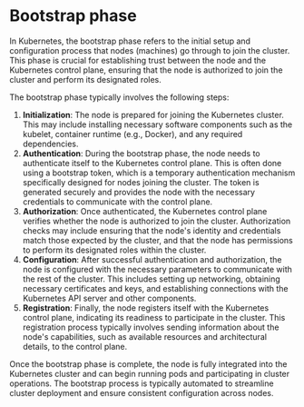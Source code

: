 # Bootstrap phase

In Kubernetes, the bootstrap phase refers to the initial setup and configuration process that nodes (machines) go through to join the cluster. This phase is crucial for establishing trust between the node and the Kubernetes control plane, ensuring that the node is authorized to join the cluster and perform its designated roles.

The bootstrap phase typically involves the following steps:

1. **Initialization**: The node is prepared for joining the Kubernetes cluster. This may include installing necessary software components such as the kubelet, container runtime (e.g., Docker), and any required dependencies.
2. **Authentication**: During the bootstrap phase, the node needs to authenticate itself to the Kubernetes control plane. This is often done using a bootstrap token, which is a temporary authentication mechanism specifically designed for nodes joining the cluster. The token is generated securely and provides the node with the necessary credentials to communicate with the control plane.
3. **Authorization**: Once authenticated, the Kubernetes control plane verifies whether the node is authorized to join the cluster. Authorization checks may include ensuring that the node's identity and credentials match those expected by the cluster, and that the node has permissions to perform its designated roles within the cluster.
4. **Configuration**: After successful authentication and authorization, the node is configured with the necessary parameters to communicate with the rest of the cluster. This includes setting up networking, obtaining necessary certificates and keys, and establishing connections with the Kubernetes API server and other components.
5. **Registration**: Finally, the node registers itself with the Kubernetes control plane, indicating its readiness to participate in the cluster. This registration process typically involves sending information about the node's capabilities, such as available resources and architectural details, to the control plane.

Once the bootstrap phase is complete, the node is fully integrated into the Kubernetes cluster and can begin running pods and participating in cluster operations. The bootstrap process is typically automated to streamline cluster deployment and ensure consistent configuration across nodes.
